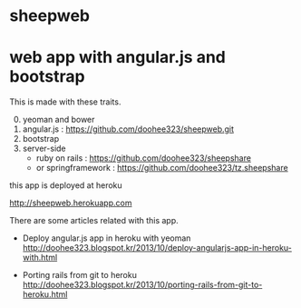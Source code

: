sheepweb
========

# web app with angular.js and bootstrap

This is made with these traits.

0. yeoman and bower
1. angular.js : https://github.com/doohee323/sheepweb.git
2. bootstrap
3. server-side
   - ruby on rails : https://github.com/doohee323/sheepshare
   - or springframework : https://github.com/doohee323/tz.sheepshare

this app is deployed at heroku

http://sheepweb.herokuapp.com

There are some articles related with this app.

- Deploy angular.js app in heroku with yeoman
http://doohee323.blogspot.kr/2013/10/deploy-angularjs-app-in-heroku-with.html

- Porting rails from git to heroku
http://doohee323.blogspot.kr/2013/10/porting-rails-from-git-to-heroku.html

